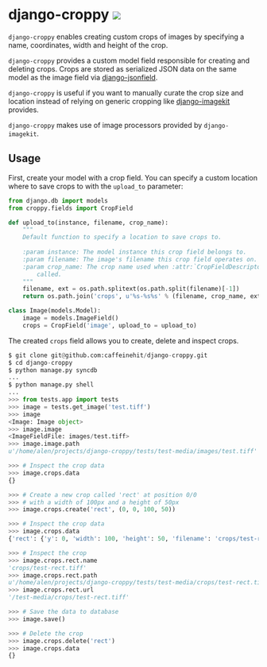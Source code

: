 # django-croppy ![](https://api.travis-ci.org/caffeinehit/django-croppy.png)



`django-croppy` enables creating custom crops of images by
specifying a name, coordinates, width and height of the crop.

`django-croppy` provides a custom model field responsible for
creating and deleting crops. Crops are stored as serialized JSON data
on the same model as the image field via [django-jsonfield](http://pypi.python.org/pypi/django-jsonfield/).

`django-croppy` is useful if you want to manually curate the crop
size and location instead of relying on generic cropping like
[django-imagekit](http://pypi.python.org/pypi/django-imagekit/) provides.

`django-croppy` makes use of image processors provided by
`django-imagekit`.

## Usage

First, create your model with a crop field. You can specify a custom
location where to save crops to with the ``upload_to`` parameter:


```python
from django.db import models
from croppy.fields import CropField

def upload_to(instance, filename, crop_name):
    """
    Default function to specify a location to save crops to.
    
    :param instance: The model instance this crop field belongs to.
    :param filename: The image's filename this crop field operates on.
    :param crop_name: The crop name used when :attr:`CropFieldDescriptor.crop` was 
        called.
    """
    filename, ext = os.path.splitext(os.path.split(filename)[-1])
    return os.path.join('crops', u'%s-%s%s' % (filename, crop_name, ext))

class Image(models.Model):
    image = models.ImageField()
    crops = CropField('image', upload_to = upload_to)
```

The created `crops` field allows you to create, delete and inspect
crops.


```python
$ git clone git@github.com:caffeinehit/django-croppy.git
$ cd django-croppy
$ python manage.py syncdb
...
$ python manage.py shell
...
>>> from tests.app import tests
>>> image = tests.get_image('test.tiff')
>>> image
<Image: Image object>
>>> image.image
<ImageFieldFile: images/test.tiff>
>>> image.image.path
u'/home/alen/projects/django-croppy/tests/test-media/images/test.tiff'

>>> # Inspect the crop data
>>> image.crops.data
{}

>>> # Create a new crop called 'rect' at position 0/0
>>> # with a width of 100px and a height of 50px
>>> image.crops.create('rect', (0, 0, 100, 50))

>>> # Inspect the crop data
>>> image.crops.data
{'rect': {'y': 0, 'width': 100, 'height': 50, 'filename': 'crops/test-rect.tiff', 'x': 0}}

>>> # Inspect the crop
>>> image.crops.rect.name
'crops/test-rect.tiff'
>>> image.crops.rect.path
u'/home/alen/projects/django-croppy/tests/test-media/crops/test-rect.tiff'
>>> image.crops.rect.url
'/test-media/crops/test-rect.tiff'

>>> # Save the data to database 
>>> image.save()

>>> # Delete the crop
>>> image.crops.delete('rect')
>>> image.crops.data
{}
```

